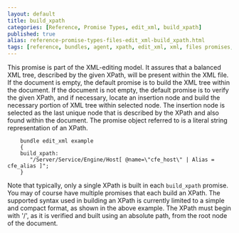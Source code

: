 ```yaml
---
layout: default
title: build_xpath
categories: [Reference, Promise Types, edit_xml, build_xpath]
published: true
alias: reference-promise-types-files-edit_xml-build_xpath.html
tags: [reference, bundles, agent, xpath, edit_xml, xml, files promises, promises]
---  
```


This promise is part of the XML-editing model. It assures that a
balanced XML tree, described by the given XPath, will be present within
the XML file. If the document is empty, the default promise is to build
the XML tree within the document. If the document is not empty, the
default promise is to verify the given XPath, and if necessary, locate
an insertion node and build the necessary portion of XML tree within
selected node. The insertion node is selected as the last unique node
that is described by the XPath and also found within the document. The
promise object referred to is a literal string representation of an
XPath.

  

```cf3
    bundle edit_xml example
    {
    build_xpath:
       "/Server/Service/Engine/Host[ @name=\"cfe_host\" | Alias = cfe_alias ]";
    }
```
  

Note that typically, only a single XPath is built in each `build_xpath`
promise. You may of course have multiple promises that each build an
XPath. The supported syntax used in building an XPath is currently
limited to a simple and compact format, as shown in the above example.
The XPath must begin with '/', as it is verified and built using an
absolute path, from the root node of the document.
